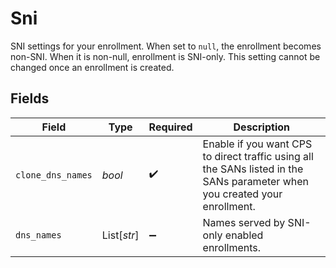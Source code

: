 # Sni

SNI settings for your enrollment. When set to `null`, the enrollment becomes non-SNI. When it is non-null, enrollment is SNI-only. This setting cannot be changed once an enrollment is created.


## Fields

| Field                                                                                                                      | Type                                                                                                                       | Required                                                                                                                   | Description                                                                                                                |
| -------------------------------------------------------------------------------------------------------------------------- | -------------------------------------------------------------------------------------------------------------------------- | -------------------------------------------------------------------------------------------------------------------------- | -------------------------------------------------------------------------------------------------------------------------- |
| `clone_dns_names`                                                                                                          | *bool*                                                                                                                     | :heavy_check_mark:                                                                                                         | Enable if you want CPS to direct traffic using all the SANs listed in the SANs parameter when you created your enrollment. |
| `dns_names`                                                                                                                | List[*str*]                                                                                                                | :heavy_minus_sign:                                                                                                         | Names served by SNI-only enabled enrollments.                                                                              |
